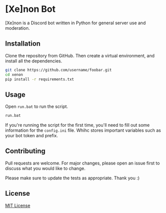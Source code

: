 # [Xe]non Bot

[Xe]non is a Discord bot written in Python for general server use and moderation.

## Installation

Clone the repository from GitHub. Then create a virtual environment, and install all the dependencies.

```bash
git clone https://github.com/username/foobar.git
cd xenon
pip install -r requirements.txt
```

## Usage

Open `run.bat` to run the script.

```bash
run.bat
```
If you're running the script for the first time, you'll need to fill out some information for the `config.ini` file. Whihc stores important variables such as your bot token and prefix.

## Contributing

Pull requests are welcome. For major changes, please open an issue first to discuss what you would like to change. 

Please make sure to update the tests as appropriate.
Thank you :)

## License

[MIT License](https://choosealicense.com/licenses/mit/)
